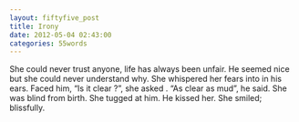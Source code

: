 ```yaml
---
layout: fiftyfive_post
title: Irony
date: 2012-05-04 02:43:00
categories: 55words
---
```


She could never trust anyone, life has always been unfair. He seemed nice but she could never understand why. She whispered her fears into in his ears. Faced him, “Is it clear ?”, she asked . “As clear as mud”, he said. She was blind from birth. She tugged at him. He kissed her. She smiled; blissfully.
